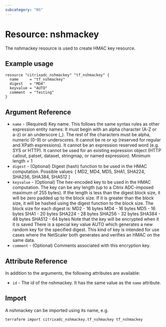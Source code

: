 ```yaml
---
subcategory: "NS"
---
```


# Resource: nshmackey

The nshmackey resource is used to create HMAC key resource.


## Example usage

```hcl
resource "citrixadc_nshmackey" "tf_nshmackey" {
  name     = "tf_nshmackey"
  digest   = "MD4"
  keyvalue = "AUTO"
  comment  = "Testing"
}
```


## Argument Reference

* `name` - (Required) Key name.  This follows the same syntax rules as other expression entity names: It must begin with an alpha character (A-Z or a-z) or an underscore (_). The rest of the characters must be alpha, numeric (0-9) or underscores. It cannot be re or xp (reserved for regular and XPath expressions). It cannot be an expression reserved word (e.g. SYS or HTTP). It cannot be used for an existing expression object (HTTP callout, patset, dataset, stringmap, or named expression). Minimum length =  1
* `digest` - (Optional) Digest (hash) function to be used in the HMAC computation. Possible values: [ MD2, MD4, MD5, SHA1, SHA224, SHA256, SHA384, SHA512 ]
* `keyvalue` - (Optional) The hex-encoded key to be used in the HMAC computation. The key can be any length (up to a Citrix ADC-imposed maximum of 255 bytes). If the length is less than the digest block size, it will be zero padded up to the block size. If it is greater than the block size, it will be hashed using the digest function to the block size. The block size for each digest is: MD2    - 16 bytes MD4    - 16 bytes MD5    - 16 bytes SHA1   - 20 bytes SHA224 - 28 bytes SHA256 - 32 bytes SHA384 - 48 bytes SHA512 - 64 bytes Note that the key will be encrypted when it it is saved There is a special key value AUTO which generates a new random key for the specified digest. This kind of key is intended for use cases where the NetScaler both generates and verifies an HMAC on  the same data.
* `comment` - (Optional) Comments associated with this encryption key.


## Attribute Reference

In addition to the arguments, the following attributes are available:

* `id` - The id of the nshmackey. It has the same value as the `name` attribute.


## Import

A nshmackey can be imported using its name, e.g.

```shell
terraform import citrixadc_nshmackey.tf_nshmackey tf_nshmackey
```
